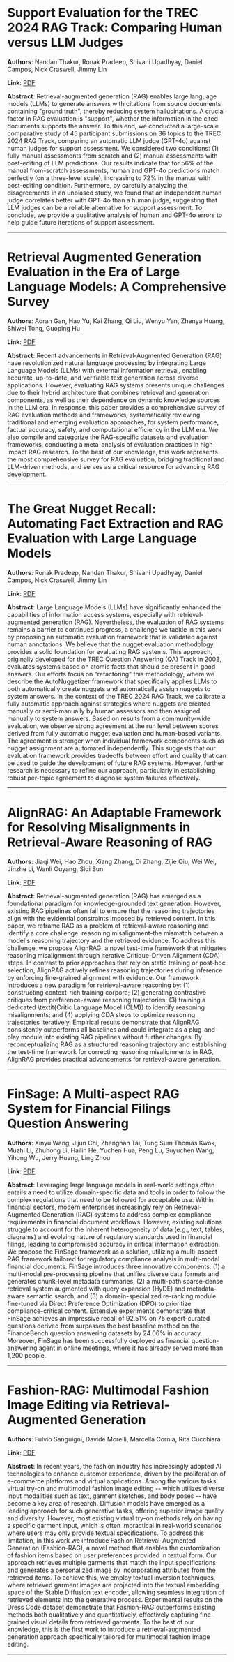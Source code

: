 # Support Evaluation for the TREC 2024 RAG Track: Comparing Human versus LLM Judges 

**Authors**: Nandan Thakur, Ronak Pradeep, Shivani Upadhyay, Daniel Campos, Nick Craswell, Jimmy Lin  

**Link**: [PDF](https://arxiv.org/pdf/2504.15205)  

**Abstract**: Retrieval-augmented generation (RAG) enables large language models (LLMs) to generate answers with citations from source documents containing "ground truth", thereby reducing system hallucinations. A crucial factor in RAG evaluation is "support", whether the information in the cited documents supports the answer. To this end, we conducted a large-scale comparative study of 45 participant submissions on 36 topics to the TREC 2024 RAG Track, comparing an automatic LLM judge (GPT-4o) against human judges for support assessment. We considered two conditions: (1) fully manual assessments from scratch and (2) manual assessments with post-editing of LLM predictions. Our results indicate that for 56% of the manual from-scratch assessments, human and GPT-4o predictions match perfectly (on a three-level scale), increasing to 72% in the manual with post-editing condition. Furthermore, by carefully analyzing the disagreements in an unbiased study, we found that an independent human judge correlates better with GPT-4o than a human judge, suggesting that LLM judges can be a reliable alternative for support assessment. To conclude, we provide a qualitative analysis of human and GPT-4o errors to help guide future iterations of support assessment. 

---
# Retrieval Augmented Generation Evaluation in the Era of Large Language Models: A Comprehensive Survey 

**Authors**: Aoran Gan, Hao Yu, Kai Zhang, Qi Liu, Wenyu Yan, Zhenya Huang, Shiwei Tong, Guoping Hu  

**Link**: [PDF](https://arxiv.org/pdf/2504.14891)  

**Abstract**: Recent advancements in Retrieval-Augmented Generation (RAG) have revolutionized natural language processing by integrating Large Language Models (LLMs) with external information retrieval, enabling accurate, up-to-date, and verifiable text generation across diverse applications. However, evaluating RAG systems presents unique challenges due to their hybrid architecture that combines retrieval and generation components, as well as their dependence on dynamic knowledge sources in the LLM era. In response, this paper provides a comprehensive survey of RAG evaluation methods and frameworks, systematically reviewing traditional and emerging evaluation approaches, for system performance, factual accuracy, safety, and computational efficiency in the LLM era. We also compile and categorize the RAG-specific datasets and evaluation frameworks, conducting a meta-analysis of evaluation practices in high-impact RAG research. To the best of our knowledge, this work represents the most comprehensive survey for RAG evaluation, bridging traditional and LLM-driven methods, and serves as a critical resource for advancing RAG development. 

---
# The Great Nugget Recall: Automating Fact Extraction and RAG Evaluation with Large Language Models 

**Authors**: Ronak Pradeep, Nandan Thakur, Shivani Upadhyay, Daniel Campos, Nick Craswell, Jimmy Lin  

**Link**: [PDF](https://arxiv.org/pdf/2504.15068)  

**Abstract**: Large Language Models (LLMs) have significantly enhanced the capabilities of information access systems, especially with retrieval-augmented generation (RAG). Nevertheless, the evaluation of RAG systems remains a barrier to continued progress, a challenge we tackle in this work by proposing an automatic evaluation framework that is validated against human annotations. We believe that the nugget evaluation methodology provides a solid foundation for evaluating RAG systems. This approach, originally developed for the TREC Question Answering (QA) Track in 2003, evaluates systems based on atomic facts that should be present in good answers. Our efforts focus on "refactoring" this methodology, where we describe the AutoNuggetizer framework that specifically applies LLMs to both automatically create nuggets and automatically assign nuggets to system answers. In the context of the TREC 2024 RAG Track, we calibrate a fully automatic approach against strategies where nuggets are created manually or semi-manually by human assessors and then assigned manually to system answers. Based on results from a community-wide evaluation, we observe strong agreement at the run level between scores derived from fully automatic nugget evaluation and human-based variants. The agreement is stronger when individual framework components such as nugget assignment are automated independently. This suggests that our evaluation framework provides tradeoffs between effort and quality that can be used to guide the development of future RAG systems. However, further research is necessary to refine our approach, particularly in establishing robust per-topic agreement to diagnose system failures effectively. 

---
# AlignRAG: An Adaptable Framework for Resolving Misalignments in Retrieval-Aware Reasoning of RAG 

**Authors**: Jiaqi Wei, Hao Zhou, Xiang Zhang, Di Zhang, Zijie Qiu, Wei Wei, Jinzhe Li, Wanli Ouyang, Siqi Sun  

**Link**: [PDF](https://arxiv.org/pdf/2504.14858)  

**Abstract**: Retrieval-augmented generation (RAG) has emerged as a foundational paradigm for knowledge-grounded text generation. However, existing RAG pipelines often fail to ensure that the reasoning trajectories align with the evidential constraints imposed by retrieved content. In this paper, we reframe RAG as a problem of retrieval-aware reasoning and identify a core challenge: reasoning misalignment-the mismatch between a model's reasoning trajectory and the retrieved evidence. To address this challenge, we propose AlignRAG, a novel test-time framework that mitigates reasoning misalignment through iterative Critique-Driven Alignment (CDA) steps. In contrast to prior approaches that rely on static training or post-hoc selection, AlignRAG actively refines reasoning trajectories during inference by enforcing fine-grained alignment with evidence. Our framework introduces a new paradigm for retrieval-aware reasoning by: (1) constructing context-rich training corpora; (2) generating contrastive critiques from preference-aware reasoning trajectories; (3) training a dedicated \textit{Critic Language Model (CLM)} to identify reasoning misalignments; and (4) applying CDA steps to optimize reasoning trajectories iteratively. Empirical results demonstrate that AlignRAG consistently outperforms all baselines and could integrate as a plug-and-play module into existing RAG pipelines without further changes. By reconceptualizing RAG as a structured reasoning trajectory and establishing the test-time framework for correcting reasoning misalignments in RAG, AlignRAG provides practical advancements for retrieval-aware generation. 

---
# FinSage: A Multi-aspect RAG System for Financial Filings Question Answering 

**Authors**: Xinyu Wang, Jijun Chi, Zhenghan Tai, Tung Sum Thomas Kwok, Muzhi Li, Zhuhong Li, Hailin He, Yuchen Hua, Peng Lu, Suyuchen Wang, Yihong Wu, Jerry Huang, Ling Zhou  

**Link**: [PDF](https://arxiv.org/pdf/2504.14493)  

**Abstract**: Leveraging large language models in real-world settings often entails a need to utilize domain-specific data and tools in order to follow the complex regulations that need to be followed for acceptable use. Within financial sectors, modern enterprises increasingly rely on Retrieval-Augmented Generation (RAG) systems to address complex compliance requirements in financial document workflows. However, existing solutions struggle to account for the inherent heterogeneity of data (e.g., text, tables, diagrams) and evolving nature of regulatory standards used in financial filings, leading to compromised accuracy in critical information extraction. We propose the FinSage framework as a solution, utilizing a multi-aspect RAG framework tailored for regulatory compliance analysis in multi-modal financial documents. FinSage introduces three innovative components: (1) a multi-modal pre-processing pipeline that unifies diverse data formats and generates chunk-level metadata summaries, (2) a multi-path sparse-dense retrieval system augmented with query expansion (HyDE) and metadata-aware semantic search, and (3) a domain-specialized re-ranking module fine-tuned via Direct Preference Optimization (DPO) to prioritize compliance-critical content. Extensive experiments demonstrate that FinSage achieves an impressive recall of 92.51% on 75 expert-curated questions derived from surpasses the best baseline method on the FinanceBench question answering datasets by 24.06% in accuracy. Moreover, FinSage has been successfully deployed as financial question-answering agent in online meetings, where it has already served more than 1,200 people. 

---
# Fashion-RAG: Multimodal Fashion Image Editing via Retrieval-Augmented Generation 

**Authors**: Fulvio Sanguigni, Davide Morelli, Marcella Cornia, Rita Cucchiara  

**Link**: [PDF](https://arxiv.org/pdf/2504.14011)  

**Abstract**: In recent years, the fashion industry has increasingly adopted AI technologies to enhance customer experience, driven by the proliferation of e-commerce platforms and virtual applications. Among the various tasks, virtual try-on and multimodal fashion image editing -- which utilizes diverse input modalities such as text, garment sketches, and body poses -- have become a key area of research. Diffusion models have emerged as a leading approach for such generative tasks, offering superior image quality and diversity. However, most existing virtual try-on methods rely on having a specific garment input, which is often impractical in real-world scenarios where users may only provide textual specifications. To address this limitation, in this work we introduce Fashion Retrieval-Augmented Generation (Fashion-RAG), a novel method that enables the customization of fashion items based on user preferences provided in textual form. Our approach retrieves multiple garments that match the input specifications and generates a personalized image by incorporating attributes from the retrieved items. To achieve this, we employ textual inversion techniques, where retrieved garment images are projected into the textual embedding space of the Stable Diffusion text encoder, allowing seamless integration of retrieved elements into the generative process. Experimental results on the Dress Code dataset demonstrate that Fashion-RAG outperforms existing methods both qualitatively and quantitatively, effectively capturing fine-grained visual details from retrieved garments. To the best of our knowledge, this is the first work to introduce a retrieval-augmented generation approach specifically tailored for multimodal fashion image editing. 

---
